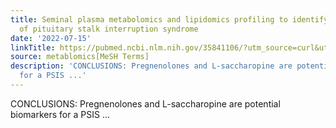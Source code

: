 ```yaml
---
title: Seminal plasma metabolomics and lipidomics profiling to identify signatures
  of pituitary stalk interruption syndrome
date: '2022-07-15'
linkTitle: https://pubmed.ncbi.nlm.nih.gov/35841106/?utm_source=curl&utm_medium=rss&utm_campaign=pubmed-2&utm_content=1Zkrxt7ktlCbHBXEV3v65xxSnkSWNsJ1A6Fq3gBniKhGfIUslK&fc=20210907212339&ff=20220719212403&v=2.17.7
source: metablomics[MeSH Terms]
description: 'CONCLUSIONS: Pregnenolones and L-saccharopine are potential biomarkers
  for a PSIS ...'
---
```

CONCLUSIONS: Pregnenolones and L-saccharopine are potential biomarkers for a PSIS ...